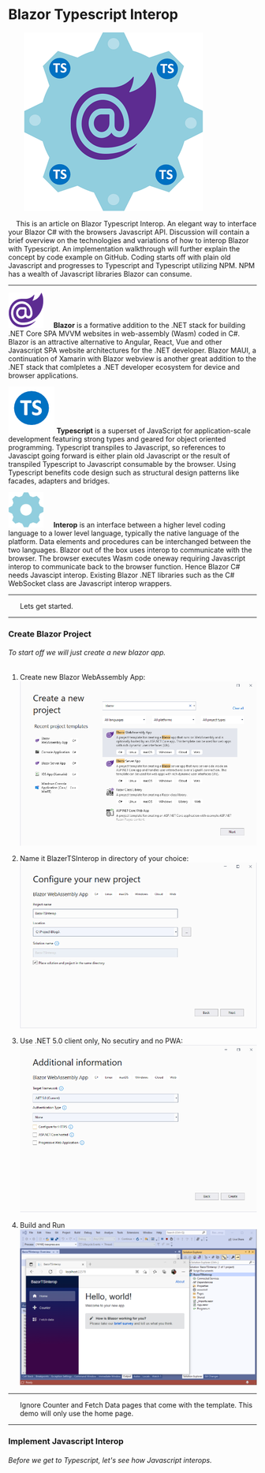 
# Blazor Typescript Interop
&nbsp;&nbsp;&nbsp;&nbsp;&nbsp;&nbsp;&nbsp;&nbsp;![Test](./readme/tsinterop.png)

&nbsp;&nbsp;&nbsp;&nbsp;This is an article on Blazor Typescript Interop. 
An elegant way to interface your Blazor C# with the browsers Javascript API.
Discussion will contain a brief overview on the technologies and variations of how to interop Blazor with Typescript. 
An implementation walkthrough will further explain the concept by code example on GitHub.
Coding starts off with plain old Javascript and progresses to Typescript and Typescript utilizing NPM. 
NPM has a wealth of Javascript libraries Blazor can consume.   

***     

![Test](./readme/blazor.png)
&nbsp;&nbsp;&nbsp;&nbsp;**Blazor** is a formative addition to the .NET stack for building .NET Core SPA MVVM websites in 
web-assembly (Wasm) coded in C#. Blazor is an attractive alternative to Angular, React, Vue and other Javascript SPA website architectures for the .NET developer.
Blazor MAUI, a continuation of Xamarin with Blazor webview is another great addition to the .NET stack that comlpletes a .NET developer ecosystem for device and browser applications.

![Test](./readme/tscircle.png)
**Typescript** is a superset of JavaScript for application-scale development featuring strong types and geared for object oriented programming.
Typescript transpiles to Javascript, so references to Javascipt going forward is either plain old Javascript or the result of transpiled Typescript to Javascript consumable by the browser.
Using Typescript benefits code design such as structural design patterns like facades, adapters and bridges. 

 ![Test](./readme/interop.png)
&nbsp;&nbsp;&nbsp;&nbsp;**Interop** is an interface between a higher level coding language to a lower level language, typically the native language of the platform.
Data elements and procedures can be interchanged between the two languages. Blazor out of the box uses interop to communicate with the browser.
The browser executes Wasm code oneway requiring Javascript interop to communicate back to the browser function. Hence Blazor C# needs Javascipt interop.
Existing Blazor .NET libraries such as the C# WebSocket class are Javascript interop wrappers.

---

<ul>
Lets get started.
</ul>  

---

### Create Blazor Project
###### To start off we will just create a new blazor app.


1.  Create new Blazor WebAssembly App:
 ![Test](./readme/vs0.png)

2.  Name it BlazerTSInterop in directory of your choice:
 ![Test](./readme/vs1.png)

3.  Use .NET 5.0 client only, No secutiry and no PWA:
 ![Test](./readme/vs2.png)

4.  Build and Run 
 ![Test](./readme/vs3.png)

---

<ul>
Ignore Counter and Fetch Data pages that come with the template.
This demo will only use the home page.
</ul>  

---

### Implement Javascript Interop
###### Before we get to Typescript, let's see how Javascript interops.